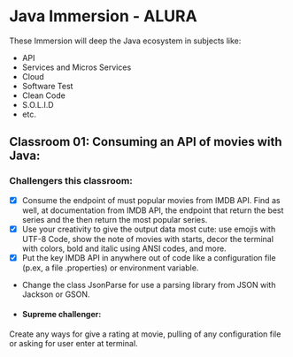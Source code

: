 # Java Immersion - ALURA
 These Immersion will deep the Java ecosystem in subjects like:
 - API
 - Services and Micros Services
 - Cloud
 - Software Test
 - Clean Code
 - S.O.L.I.D 
 - etc.

## Classroom 01: Consuming an API of movies with Java:
### Challengers this classroom:

 - [x] Consume the endpoint of must popular movies from IMDB API. Find as well, 
at documentation from IMDB API, the endpoint that return the best series and the
then return the most popular series.
 - [x] Use your creativity to give the output data most cute: use emojis with UTF-8 Code, 
show the note of movies with starts, decor the terminal with colors, bold and italic
using ANSI codes, and more.
 - [x] Put the key IMDB API in anywhere out of code like a configuration file (p.ex, a file .properties)
or environment variable.
 - Change the class JsonParse for use a parsing library from JSON with Jackson or GSON.
 - #### Supreme challenger: 
 Create any ways for give a rating at movie, pulling of any configuration file or
 asking for user enter at terminal.